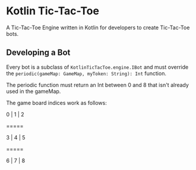 # Kotlin Tic-Tac-Toe
A Tic-Tac-Toe Engine written in Kotlin for developers to create Tic-Tac-Toe bots.

## Developing a Bot

Every bot is a subclass of `KotlinTicTacToe.engine.IBot` and must override the `periodic(gameMap: GameMap, myToken: String): Int` function.

The periodic function must return an Int between 0 and 8 that isn't already used in the gameMap.

The game board indices work as follows:

 0 | 1 | 2
 
=====

 3 | 4 | 5

=====

 6 | 7 | 8


